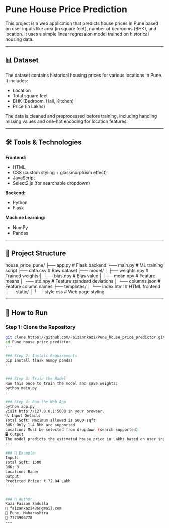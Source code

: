 # Pune House Price Prediction

This project is a web application that predicts house prices in Pune based on user inputs like area (in square feet), number of bedrooms (BHK), and location. It uses a simple linear regression model trained on historical housing data.

---

## 📊 Dataset

The dataset contains historical housing prices for various locations in Pune. It includes:
- Location
- Total square feet
- BHK (Bedroom, Hall, Kitchen)
- Price (in Lakhs)

The data is cleaned and preprocessed before training, including handling missing values and one-hot encoding for location features.

---

## 🛠️ Tools & Technologies

**Frontend:**
- HTML
- CSS (custom styling + glassmorphism effect)
- JavaScript
- Select2.js (for searchable dropdown)

**Backend:**
- Python
- Flask

**Machine Learning:**
- NumPy
- Pandas

---

## 📁 Project Structure

house_price_pune/
├── app.py # Flask backend
├── main.py # ML training script
├── data.csv # Raw dataset
├── model/
│ ├── weights.npy # Trained weights
│ ├── bias.npy # Bias value
│ ├── mean.npy # Feature means
│ ├── std.npy # Feature standard deviations
│ └── columns.json # Feature column names
├── templates/
│ └── index.html # HTML frontend
├── static/
│ └── style.css # Web page styling

---

## 🔧 How to Run

### Step 1: Clone the Repository
```bash
git clone https://github.com/Faizannkazi/Pune_house_price_predictor.git
cd Pune_house_price_predictor
---

### Step 2: Install Requirements
pip install flask numpy pandas
---


### Step 3: Train the Model
Run this once to train the model and save weights:
python main.py
---

### Step 4: Run the Web App
python app.py
Visit http://127.0.0.1:5000 in your browser.
🔍 Input Details
Total Sqft: Maximum allowed is 5000 sqft
BHK: Only 1–4 BHK are supported
Location: Must be selected from dropdown (search supported)
🖥️ Output
The model predicts the estimated house price in Lakhs based on user input. The prediction is displayed instantly on the same page.
---

### 📌 Example
Input:
Total Sqft: 1500
BHK: 3
Location: Baner
Output:
Predicted Price: ₹ 72.84 Lakh
----


### 👤 Author
Kazi Faizan Sadulla
📧 faizankazi486@gmail.com
📍 Pune, Maharashtra
📱 7773906778
---
